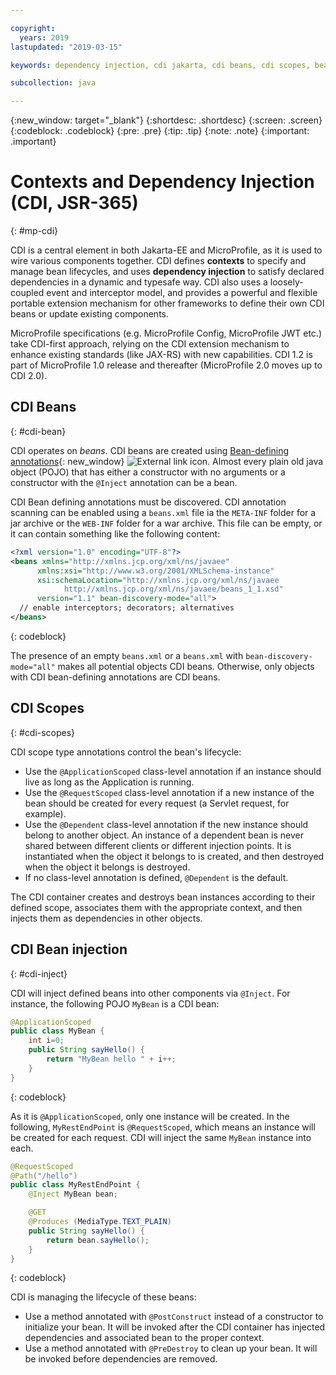 ```yaml
---

copyright:
  years: 2019
lastupdated: "2019-03-15"

keywords: dependency injection, cdi jakarta, cdi beans, cdi scopes, bean lifecycle, context injection microprofile, microprofile cdi

subcollection: java

---
```


{:new_window: target="_blank"}
{:shortdesc: .shortdesc}
{:screen: .screen}
{:codeblock: .codeblock}
{:pre: .pre}
{:tip: .tip}
{:note: .note}
{:important: .important}

# Contexts and Dependency Injection (CDI, JSR-365)
{: #mp-cdi}

CDI is a central element in both Jakarta-EE and MicroProfile, as it is used to wire various components together. CDI defines **contexts** to specify and manage bean lifecycles, and uses **dependency injection** to satisfy declared dependencies in a dynamic and typesafe way. CDI also uses a loosely-coupled event and interceptor model, and provides a powerful and flexible portable extension mechanism for other frameworks to define their own CDI beans or update existing components.

MicroProfile specifications (e.g. MicroProfile Config, MicroProfile JWT etc.) take CDI-first approach, relying on the CDI extension mechanism to enhance existing standards (like JAX-RS) with new capabilities. CDI 1.2 is part of MicroProfile 1.0 release and thereafter (MicroProfile 2.0 moves up to CDI 2.0).

## CDI Beans
{: #cdi-bean}

CDI operates on _beans_. CDI beans are created using [Bean-defining annotations](https://docs.jboss.org/cdi/spec/2.0/cdi-spec.html){: new_window} ![External link icon](../icons/launch-glyph.svg "External link icon"). Almost every plain old java object (POJO) that has either a constructor with no arguments or a constructor with the `@Inject` annotation can be a bean.

CDI Bean defining annotations must be discovered. CDI annotation scanning can be enabled using a `beans.xml` file ia the `META-INF` folder for a jar archive or the `WEB-INF` folder for a war archive. This file can be empty, or it can contain something like the following content:

```xml
<?xml version="1.0" encoding="UTF-8"?>
<beans xmlns="http://xmlns.jcp.org/xml/ns/javaee"
      xmlns:xsi="http://www.w3.org/2001/XMLSchema-instance"
      xsi:schemaLocation="http://xmlns.jcp.org/xml/ns/javaee
            http://xmlns.jcp.org/xml/ns/javaee/beans_1_1.xsd"
      version="1.1" bean-discovery-mode="all">
  // enable interceptors; decorators; alternatives
</beans>
```
{: codeblock}

The presence of an empty `beans.xml` or a `beans.xml` with `bean-discovery-mode="all"` makes all potential objects CDI beans. Otherwise, only objects with CDI bean-defining annotations are CDI beans.

## CDI Scopes
{: #cdi-scopes}

CDI scope type annotations control the bean's lifecycle:

* Use the `@ApplicationScoped` class-level annotation if an instance should live as long as the Application is running.
* Use the `@RequestScoped` class-level annotation if a new instance of the bean should be created for every request (a Servlet request, for example).
* Use the `@Dependent` class-level annotation if the new instance should belong to another object. An instance of a dependent bean is never shared between different clients or different injection points. It is instantiated when the object it belongs to is created, and then destroyed when the object it belongs is destroyed.
* If no class-level annotation is defined, `@Dependent` is the default.

The CDI container creates and destroys bean instances according to their defined scope, associates them with the appropriate context, and then injects them as dependencies in other objects.

## CDI Bean injection
{: #cdi-inject}

CDI will inject defined beans into other components via `@Inject`. For instance, the following POJO `MyBean` is a CDI bean:

```java
@ApplicationScoped
public class MyBean {
    int i=0;
    public String sayHello() {
        return "MyBean hello " + i++;
    }
}
```
{: codeblock}

As it is `@ApplicationScoped`, only one instance will be created. In the following, `MyRestEndPoint` is `@RequestScoped`, which means an instance will be created for each request. CDI will inject the same `MyBean` instance into each.

```java
@RequestScoped
@Path("/hello")
public class MyRestEndPoint {
    @Inject MyBean bean;

    @GET
    @Produces (MediaType.TEXT_PLAIN)
    public String sayHello() {
        return bean.sayHello();
    }
}
```
{: codeblock}

CDI is managing the lifecycle of these beans:

* Use a method annotated with `@PostConstruct` instead of a constructor to initialize your bean. It will be invoked after the CDI container has injected dependencies and associated bean to the proper context.
* Use a method annotated with `@PreDestroy` to clean up your bean. It will be invoked before dependencies are removed.
